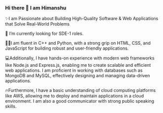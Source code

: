 ### Hi there 👋 I am Himanshu

✨I am Passionate about Building High-Quality Software & Web Applications that Solve Real-World Problems

🔭 I’m currently looking for SDE-1 roles. 

👨‍💻I am fluent in C++ and Python, with a strong grip on HTML, CSS, and JavaScript for building robust and user-friendly applications.

💻Additionally, I have hands-on experience with modern web frameworks like Node.js and Express.js, enabling me to create scalable and efficient web applications. I am proficient in working with databases such as MongoDB and MySQL, effectively designing and managing data-driven applications.

🔥Furthermore, I have a basic understanding of cloud computing platforms like AWS, allowing me to deploy and maintain applications in a cloud environment. I am also a good communicator with strong public speaking skills.

<!--
**astroboyhimanshu/astroboyhimanshu** is a ✨ _special_ ✨ repository because its `README.md` (this file) appears on your GitHub profile.

Here are some ideas to get you started:

- 🔭 I’m currently working on ...
- 🌱 I’m currently learning ...
- 👯 I’m looking to collaborate on ...
- 🤔 I’m looking for help with ...
- 💬 Ask me about ...
- 📫 How to reach me: ...
- 😄 Pronouns: ...
- ⚡ Fun fact: ...
-->

